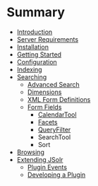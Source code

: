 # Summary

* [Introduction](README.md)
* [Server Requirements](server_requirements.md)
* [Installation](installation.md)
* [Getting Started](getting_started.md)
* [Configuration](configuration.md)
* [Indexing](indexing.md)
* [Searching](searching.md)
    * [Advanced Search](advanced-search.md)
    * [Dimensions](dimensions.md)
    * [XML Form Definitions](xml-form-definitions.md)
    * [Form Fields](form-fields.md)
        * [CalendarTool](calendartool.md)
        * [Facets](facets.md)
        * [QueryFilter](queryfilter.md)
        * SearchTool
        * Sort
* [Browsing](browsing.md)
* [Extending JSolr](extending_jsolr.md)
    * [Plugin Events](plugin_events.md)
    * [Developing a Plugin](developing_a_plugin.md)

